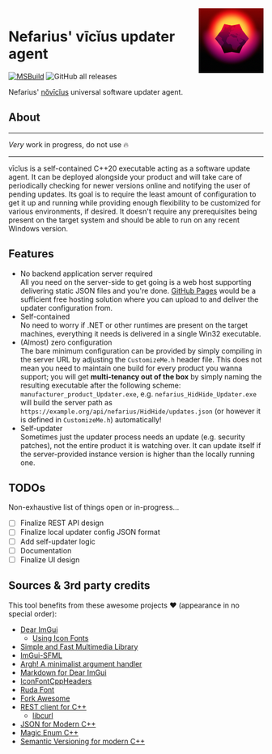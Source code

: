 <img src="assets/logo_128x128.png" align="right" />

# Nefarius' vīcĭus updater agent

[![MSBuild](https://github.com/nefarius/vicius/actions/workflows/msbuild.yml/badge.svg)](https://github.com/nefarius/vicius/actions/workflows/msbuild.yml) ![GitHub all releases](https://img.shields.io/github/downloads/nefarius/vicius/total)

Nefarius' [nŏvīcĭus](https://latinitium.com/latin-dictionaries/?t=lsn31290) universal software updater agent.

## About

---

*Very* work in progress, do not use 🔥

---

vīcĭus is a self-contained C++20 executable acting as a software update agent. It can be deployed alongside your product and will take care of periodically checking for newer versions online and notifying the user of pending updates. Its goal is to require the least amount of configuration to get it up and running while providing enough flexibility to be customized for various environments, if desired. It doesn't require any prerequisites being present on the target system and should be able to run on any recent Windows version.

## Features

- No backend application server required  
  All you need on the server-side to get going is a web host supporting delivering static JSON files and you're done. [GitHub Pages](https://pages.github.com/) would be a sufficient free hosting solution where you can upload to and deliver the updater configuration from.
- Self-contained  
  No need to worry if .NET or other runtimes are present on the target machines, everything it needs is delivered in a single Win32 executable.
- (Almost) zero configuration  
  The bare minimum configuration can be provided by simply compiling in the server URL by adjusting the `CustomizeMe.h` header file. This does not mean you need to maintain one build for every product you wanna support; you will get **multi-tenancy out of the box** by simply naming the resulting executable after the following scheme: `manufacturer_product_Updater.exe`, e.g. `nefarius_HidHide_Updater.exe` will build the server path as `https://example.org/api/nefarius/HidHide/updates.json` (or however it is defined in `CustomizeMe.h`) automatically!
- Self-updater  
  Sometimes just the updater process needs an update (e.g. security patches), not the entire product it is watching over. It can update itself if the server-provided instance version is higher than the locally running one.

## TODOs

Non-exhaustive list of things open or in-progress...

- [ ] Finalize REST API design
- [ ] Finalize local updater config JSON format
- [ ] Add self-updater logic
- [ ] Documentation
- [ ] Finalize UI design

## Sources & 3rd party credits

This tool benefits from these awesome projects ❤ (appearance in no special order):

- [Dear ImGui](https://github.com/ocornut/imgui)
  - [Using Icon Fonts](https://github.com/ocornut/imgui/blob/master/docs/FONTS.md#using-icon-fonts)
- [Simple and Fast Multimedia Library](https://www.sfml-dev.org/)
- [ImGui-SFML](https://github.com/SFML/imgui-sfml)
- [Argh! A minimalist argument handler](https://github.com/adishavit/argh)
- [Markdown for Dear ImGui](https://github.com/juliettef/imgui_markdown)
- [IconFontCppHeaders](https://github.com/juliettef/IconFontCppHeaders)
- [Ruda Font](https://fonts.google.com/specimen/Ruda)
- [Fork Awesome](https://forkaweso.me/Fork-Awesome/)
- [REST client for C++](https://github.com/mrtazz/restclient-cpp)
  - [libcurl](https://curl.se/libcurl/)
- [JSON for Modern C++](https://github.com/nlohmann/json)
- [Magic Enum C++](https://github.com/Neargye/magic_enum)
- [Semantic Versioning for modern C++](https://github.com/Neargye/semver)
